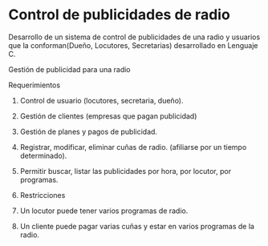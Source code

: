 # Control de publicidades de radio
Desarrollo de un sistema de control de publicidades de una radio y usuarios que la conforman(Dueño, Locutores, Secretarias) desarrollado en Lenguaje C.

Gestión de publicidad para una radio

Requerimientos

1. Control de usuario (locutores, secretaria, dueño).

2. Gestión de clientes (empresas que pagan publicidad)

3. Gestión de planes y pagos de publicidad.

4. Registrar, modificar, eliminar cuñas de radio. (afiliarse por un tiempo determinado).

5. Permitir buscar, listar las publicidades por hora, por locutor, por programas.

6. Restricciones

1. Un locutor puede tener varios programas de radio.

2. Un cliente puede pagar varias cuñas y estar en varios programas de la radio.

